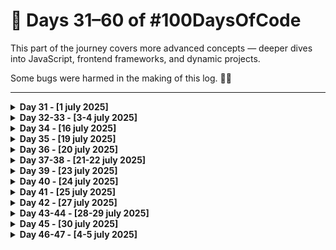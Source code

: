 # 📗 Days 31–60 of #100DaysOfCode

This part of the journey covers more advanced concepts — deeper dives into JavaScript, frontend frameworks, and dynamic projects.

Some bugs were harmed in the making of this log. 🐞🔥

---

<details>
<summary><strong>Day 31 - [1 july 2025]</strong></summary>

**Topic:** Today wasn’t about breakthroughs or new syntax — just a calm day of **revision and reinforcement**.

**What I Did:**

- Reviewed key HTML, CSS, and JavaScript concepts learned in the past
- Took time to mentally map what I’ve covered so far

**What's Next?:**

- Continue with CSS Grid learning from where I left off
- Start a mini layout or component project using Grid

It’s Day 31. Not fancy. Just focused.

#100DaysOfCode #WebDev #TheOdinProject #Frontend #Revision #DeveloperMindset

</details>
<details>
<summary><strong>Day 32-33 - [3-4 july 2025]</strong></summary>

**Topic:** After a light revision on Day 31, I jumped into one of my most polished projects so far — a fully responsive **Admin Dashboard UI** built with just **HTML** and **CSS** [little JS to toggle classes].

**What I Did:**

- Created a complete **dashboard layout** using **CSS Grid** and **Flexbox**
- Designed sidebar, navbar, content cards and other sections
- Implemented a fully functional **Dark Mode** using class toggling and CSS variables
- Focused on **layout consistency**, **component reuse**, and responsive design

**Links:**

- 🚀 **Live Demo:** [`Click Here`](https://devxsameer.github.io/admin-dashboard)
- 📦 **GitHub Repo:** [`Click Here`](https://github.com/devxsameer/admin-dashboard)

Two solid days of code, layout, and low-key loving Grid

</details>
<details>
<summary><strong>Day 34 - [16 july 2025]</strong></summary>

**Topic:** After a much-needed break to focus on my **IIT Madras BS qualifier exam** (which I passed with 90%! 🎉), I’m officially back on the #100DaysOfCode grind.

Today wasn’t about speed — it was about **rebuilding rhythm**.

**What I Did:**

- Reviewed key CSS concepts: Grid, Flexbox, layout structure
- Revisited my Admin Dashboard project to refresh styling logic
- Light revision of previous projects and notes
- Refocused my roadmap for upcoming sections of The Odin Project

#100DaysOfCode #WebDev #TheOdinProject #RevisionDay #FrontendDevelopment

</details>
<details>
<summary><strong>Day 35 - [19 july 2025]</strong></summary>

**Topic:** Today was a solid mix of frontend fun and Python logic.  
I focused on reinforcing my core skills through a mini-project, some revision, and another CS50P submission.

**What I Did:**

- 🧩 Created a fun **FAQ Design** project using only HTML and CSS

  - Designed 4 developer-themed questions with list-style answers
  - Practiced layout, spacing, and visual hierarchy
  - Added to my `basic-projects` repo
  - 🔗 [`Live Demo`](https://devxsameer.github.io/basic-projects/faq-design) | 🔗 See `faq-design` in my [`basic-projects Repo`](https://github.com/devxsameer/basic-projects)

- 🧠 **Revised** previous frontend topics through The Odin Project

- 🐍 **Submitted Problem Set 3** of **CS50P**

  #100DaysOfCode #WebDev #CS50P #Python #TheOdinProject #HTML #CSS #Frontend

</details>

<details>
    <summary><strong>Day 36 - [20 july 2025]</strong></summary>

**Topic:** Today I dove deep into **JavaScript object-oriented fundamentals** through the curriculum in **The Odin Project's Full Stack JavaScript Path**.

It was a solid brain workout, but now I finally see why people say **“everything in JavaScript is an object”** (including my confusion 😅).

**What I Learnt:**

- 📦 How to create and use **JavaScript objects**
- 🛠️ Building **object constructors** using the `function` keyword
- 🧬 Explored the **prototype chain** and **prototypal inheritance**
- 🔄 Understood how methods and properties are shared via `.prototype`
- 🔍 Clarified how `this` works in different contexts

Loving how JavaScript is starting to “click” — one object at a time. 🔧🧠

#100DaysOfCode #JavaScript #OOP #TheOdinProject #WebDev #Frontend

</details>
<details>
  <summary><strong>Day 37-38 - [21-22 july 2025]</strong></summary>

**Topic:** Over the past two days, I designed, developed, and completed **LibraryX**, a dynamic book management app built using HTML, CSS, and JavaScript — as outlined in The Odin Project's curriculum, with some personal creative upgrades.

**What I Built:**

📦 **LibraryX – A JavaScript-powered library app**  
🔗 [Live Demo](https://devxsameer.github.io/libraryx/) | [GitHub Repo](https://github.com/devxsameer/libraryx)

**Features:**

- Add, delete, and update books (title, author, pages, status)
- Toggle reading status directly in the UI
- Fully responsive layout (CSS Grid + Flexbox)
- 💾 Stores book data and theme preference in **localStorage**
- 🌗 Built-in **dark/light mode** with smooth theme switching

This project gave me a great hands-on intro to structuring JavaScript apps with reusable logic and clean UI. 📚🔥

#100DaysOfCode #JavaScript #LibraryApp #TheOdinProject #Frontend #DarkMode #WebDev

</details>

<details>
  <summary><strong>Day 39 - [23 july 2025]</strong></summary>

**Topic:** Today was a revision-focused day — I went over everything I’ve worked on in the past several days to solidify the concepts before moving forward.

**What I Reviewed:**

- 🧱 JavaScript **object constructors** & **prototypes**
- 📚 Logic & structure of my recent **LibraryX** project
- 💡 DOM manipulation, event handling, and layout design

Some days are about writing code.  
Others are about understanding the code you've already written.

#100DaysOfCode #JavaScript #WebDev #TheOdinProject #Frontend #LearningByDoing

</details>

<details>
  <summary><strong>Day 40 - [24 july 2025]</strong></summary>

**Topic:** Today I explored some of the core concepts that make JavaScript both powerful and (let’s be honest) a little brain-twisting.

**What I Learnt:**

- 🔐 **Scope** — how variables live and die in different contexts
- 🧠 **Closures** — functions that remember the scope they were born in
- 🏭 **Factory functions** — creating multiple object instances with shared logic

On to building with these tools next!

#100DaysOfCode #JavaScript #Closures #FactoryFunctions #TheOdinProject

</details>

<details>
  <summary><strong>Day 41 - [25 july 2025]</strong></summary>

**Topic:** Today I explored the **Module Pattern** in JavaScript — a powerful way to write organized, encapsulated code — along with some important concepts that build on what I’ve learned recently.

**What I Learnt:**

- 🧩 **Module Pattern** using IIFEs (Immediately Invoked Function Expressions)
- 🔒 Creating **private variables and functions** via closures
- 🧪 Combining **factory functions** with **prototypal inheritance**
- 🔁 Revisited closures, scope, and object creation for clarity

All of this is setting the stage for more structured and reusable code in future projects.

#100DaysOfCode #JavaScript #TheOdinProject #ModulePattern #IIFE #Frontend

</details>

<details>
  <summary><strong>Day 42 - [27 july 2025]</strong></summary>

**Topic:** Today was all about reinforcing the core concepts I touched on yesterday — because clean, scalable JavaScript demands a strong mental model.

**What I Focused On:**

- 🧠 Revisited and deepened understanding of **Closures**
- 🌀 Practiced the **Module Pattern** using IIFE
- 📦 Explored how **scope** works with nested functions
- 🚀 Clarified how **hoisting** affects variables and function declarations

Feeling more confident now in applying these concepts to larger and cleaner codebases moving forward.

#100DaysOfCode #JavaScript #TheOdinProject #Closures #ModulePattern #WebDev #Frontend

</details>

<details>
  <summary><strong>Day 43-44 - [28-29 july 2025]</strong></summary>

**Topic:** Over the last two days, I built a fully functional **Tic Tac Toe game** as part of The Odin Project — and made sure to architect it with clean, scalable, modular JavaScript.

**What I Built:**

🎮 **Tic Tac Toe**  
🔗 [Live Demo](https://devxsameer.github.io/tic-tac-toe/) | [GitHub Repo](https://github.com/devxsameer/tic-tac-toe)

**Key Features:**

- Modular structure using **IIFEs** and the **Module Pattern**
- **No global variables** — everything is neatly scoped
- Created a custom **Publish–Subscribe (PubSub)** system to manage events
- Clean, user-friendly UI with dynamic feedback
- Win/draw detection, turn indicators, and restart functionality

This project helped solidify how to build interactive apps with **modular architecture** and custom event handling — all while keeping the global scope squeaky clean.

Onward to the next challenge!

#100DaysOfCode #JavaScript #TicTacToe #TheOdinProject #Frontend #ModularJS #PubSub #WebDev

</details>

<details>
  <summary><strong>Day 45 - [30 july 2025]</strong></summary>

**Topic:** Today was a lighter day — I spent about an hour going through some **JavaScript design patterns** to get a better understanding of how reusable solutions are structured in code.

**What I Did:**

- Skimmed and studied a few common patterns:
  - 🧩 **Module Pattern**
  - 🏭 **Factory Pattern**
  - 📦 **Revealing Module Pattern**
- Looked at real-world examples of how these patterns are used in JS apps

Even a short session can help build intuition for clean, maintainable code.  
Design patterns help move from "it works" to "it scales."

Looking forward to applying these in future projects!

#100DaysOfCode #JavaScript #DesignPatterns #WebDev #TheOdinProject

</details>

<details>
  <summary><strong>Day 46-47 - [4-5 july 2025]</strong></summary>

**Topic:** The last two days were a deep dive into **modern JavaScript architecture** — including the mystical realms of **classes**, **modules**, and the toolchains that somehow make it all browser-friendly.

**What I Learnt:**

- 🧱 **JavaScript Classes**

  - Mastered `constructor`, `this`, `extends`, `super`, and `static`
  - Basically turned JavaScript into diet Java

- 📦 **ES Modules (ESM)**

  - `import` and `export` — finally, some organization!

- 🧪 **NPM**

  - Learned how to initialize a project, install packages, and still forget to add `--save-dev` out of habit

- 🔧 **Webpack**
  - Built my first config file like a wizard with a manual
  - Explored entry/output, loaders, bundling, and the eternal question: "Why is this build folder 30MB?"

It was two days of few commits, but a ton of config, brain stretch, and realizing how much JavaScript has grown up.

#100DaysOfCode #JavaScript #TheOdinProject #ESModules #Classes #Webpack #NPM #Frontend #WebDev #DevHumor

</details>
